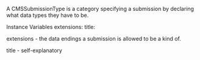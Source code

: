 A CMSSubmissionType is a category specifying a submission by declaring what data types they have to be.

Instance Variables
	extensions:		<CMSSingleLineString>
	title:		<CMSSingleLineString>

extensions
	- the data endings a submission is allowed to be a kind of.

title
	- self-explanatory
